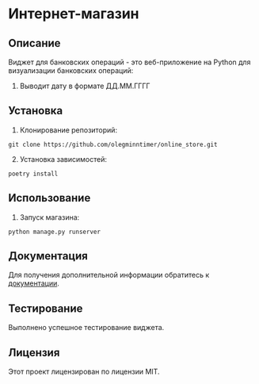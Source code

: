 # Интернет-магазин

## Описание

Виджет для банковских операций - это веб-приложение на Python для визуализации банковских операций:
1. Выводит дату в формате ДД.ММ.ГГГГ
## Установка
1. Клонирование репозиторий:
```
git clone https://github.com/olegminntimer/online_store.git
```
2. Установка зависимостей:
```
poetry install
```
## Использование
1. Запуск магазина:
```
python manage.py runserver
```
## Документация
Для получения дополнительной информации обратитесь к [документации](README.md).
## Тестирование
Выполнено успешное тестирование виджета.
## Лицензия
Этот проект лицензирован по лицензии MIT.